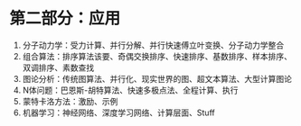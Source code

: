 # 第二部分：应用
1. 分子动力学：受力计算、并行分解、并行快速傅立叶变换、分子动力学整合
2. 组合算法：排序算法该要、奇偶交换排序、快速排序、基数排序、样本排序、双调排序、素数查找
3. 图论分析：传统图算法、并行化、现实世界的图、超文本算法、大型计算图论
4. N体问题：巴恩斯-胡特算法、快速多极点法、全程计算、执行
5. 蒙特卡洛方法：激励、示例
6. 机器学习：神经网络、深度学习网络、计算层面、Stuff

